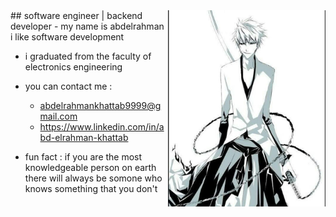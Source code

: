 <img align='right' src="https://github.com/abood-eg/abood-eg/blob/master/images/ichigo.jpg" width='50%' >
  ## software engineer | backend developer
- my name is abdelrahman i like software development
 

- i graduated from the faculty of electronics engineering

- you can contact me :
     - abdelrahmankhattab9999@gmail.com
     - https://www.linkedin.com/in/abd-elrahman-khattab

- fun fact : if you are the most knowledgeable person on earth there will always be somone who knows something that you don't



